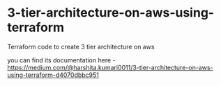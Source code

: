 # 3-tier-architecture-on-aws-using-terraform
Terraform code to create 3 tier architecture on aws 

you can find its documentation here - https://medium.com/@harshita.kumari0011/3-tier-architecture-on-aws-using-terraform-d4070dbbc951
